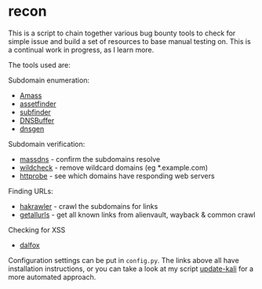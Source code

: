 # recon
This is a script to chain together various bug bounty tools to check for simple issue and build a set of resources to base manual testing on. This is a continual work in progress, as I learn more.

The tools used are:

Subdomain enumeration:
* [Amass](https://github.com/OWASP/Amass)
* [assetfinder](https://github.com/tomnomnom/assetfinder)
* [subfinder](https://github.com/projectdiscovery/subfinder)
* [DNSBuffer](https://tls.bufferover.run/dns?q=)
* [dnsgen](https://github.com/ProjectAnte/dnsgen)

Subdomain verification:
* [massdns](https://github.com/blechschmidt/massdns) - confirm the subdomains resolve
* [wildcheck](https://github.com/theblackturtle/wildcheck) - remove wildcard domains (eg *.example.com)
* [httprobe](https://github.com/tomnomnom/httprobe) - see which domains have responding web servers

Finding URLs:
* [hakrawler](https://github.com/hakluke/hakrawler) - crawl the subdomains for links
* [getallurls](https://github.com/lc/gau) - get all known links from alienvault, wayback & common crawl

Checking for XSS
* [dalfox](https://github.com/hahwul/dalfox)

Configuration settings can be put in `config.py`. The links above all have installation instructions, or you can take a look at my script [update-kali](https://github.com/rafaelh/update-kali) for a more automated approach.
